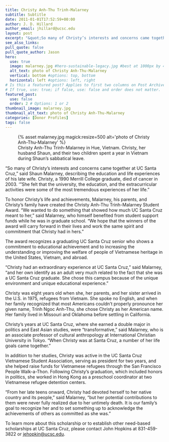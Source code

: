```yaml
---
title: Christy Anh-Thu Trinh-Malarney
subtitle: Subtitle
date: 2011-01-01T17:52:59+00:00
author: J. D. Hillard
author_email: jhillard@ucsc.edu
layout: post
excerpt: "&quot;So many of Christy’s interests and concerns came together at UC Santa Cruz,&quot; said Shaun Malarney, describing the education and life experiences of his late wife. Christy, a 1990 Merrill College graduate, died of cancer in 2003. &quot;She felt that the university, the education, and the extracurricular activities were some of the most tremendous experiences of her life.&quot;"
see_also_links:
pull_quote: false
pull_quote_author: Jason
hero:
  use: true
  image: malarney.jpg #hero-sustainable-legacy.jpg #best at 1000px by 450px
  alt_text: photo of Christy Anh-Thu-Malarney
  vertical: bottom #options: top, bottom
  horizontal: left #options: left, right
# Is this a featured post? Applies to first two columns on Post Archive Page.
# If true, use: true; if false, use: false and order does not matter.
featured_post:
  use: false
  order: 2 # Options: 1 or 2
thumbnail_image: malarney.jpg
thumbnail_alt_text: photo of Christy Anh-Thu-Malarney
categories: [Donor Profiles]
tags: false
---
```

<figure class="inline-image right">
{% asset malarney.jpg magick:resize=500 alt='photo of Christy Anh-Thu-Malarney' %}
<figcaption>Christy Anh-Thu Trinh-Malarney in Hue, Vietnam. Christy, her husband Shaun, and their two children spent a year in Vietnam during Shaun&#8217;s sabbatical leave.</figcaption></figure>

&#8220;So many of Christy&#8217;s interests and concerns came together at UC Santa Cruz,&#8221; said Shaun Malarney, describing the education and life experiences of his late wife. Christy, a 1990 Merrill College graduate, died of cancer in 2003. &#8216;&#8221;She felt that the university, the education, and the extracurricular activities were some of the most tremendous experiences of her life.&#8221;

To honor Christy&#8217;s life and achievements, Malarney, his parents, and Christy&#8217;s family have created the Christy Anh-Thu Trinh-Malarney Student Award. &#8220;We wanted to do something that showed how much UC Santa Cruz meant to her,&#8221; said Malarney, who himself benefited from student support funds while he was in graduate school. &#8220;We hope that the winners of the award will carry forward in their lives and work the same spirit and commitment that Christy had in hers.&#8221;

The award recognizes a graduating UC Santa Cruz senior who shows a commitment to educational achievement and to increasing the understanding or improving the welfare of people of Vietnamese heritage in the United States, Vietnam, and abroad.

&#8220;Christy had an extraordinary experience at UC Santa Cruz,&#8221; said Malarney, &#8220;and her own identify as an adult very much related to the fact that she was a UC Santa Cruz graduate. She chose this campus because of the unique environment and unique educational experience.&#8221;

Christy was eight years old when she, her parents, and her sister arrived in the U.S. in 1975, refugees from Vietnam. She spoke no English, and when her family recognized that most Americans couldn&#8217;t properly pronounce her given name, Trinh Ngoc Anh-Thu, she chose Christy as her American name. Her family lived in Missouri and Oklahoma before settling in California.

Christy&#8217;s years at UC Santa Cruz, where she earned a double major in politics and East Asian studies, were &#8220;transformative,&#8221; said Malarney, who is an associate professor of cultural anthropology at International Christian University in Tokyo. &#8220;When Christy was at Santa Cruz, a number of her life goals came together.&#8221;

In addition to her studies, Christy was active in the UC Santa Cruz Vietnamese Student Association, serving as president for two years, and she helped raise funds for Vietnamese refugees through the San Francisco People Walk-a-Thon. Following Christy&#8217;s graduation, which included honors in politics, she worked in Hong Kong as a preschool coordinator at two Vietnamese refugee detention centers.

&#8220;From her late teens onward, Christy had devoted herself to her native country and its people,&#8221; said Malarney, &#8220;but her potential contributions to them were never fully realized due to her untimely death. It is our family&#8217;s goal to recognize her and to set something up to acknowledge the achievements of others as committed as she was.&#8221;

To learn more about this scholarship or to establish other need-based scholarships at UC Santa Cruz, please contact John Hopkins at 831-459-3822 or <jehopkin@ucsc.edu>.
